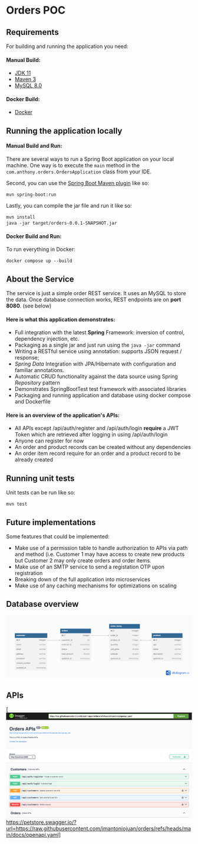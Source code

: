 # Orders POC 

## Requirements

For building and running the application you need:

#### Manual Build:
- [JDK 11](https://jdk.java.net/archive/)
- [Maven 3](https://maven.apache.org)
- [MySQL 8.0](https://dev.mysql.com/downloads/mysql/8.0.html)

#### Docker Build:
- [Docker](https://www.docker.com/products/docker-desktop/)

## Running the application locally

#### Manual Build and Run:

There are several ways to run a Spring Boot application on your local machine. One way is to execute the `main` method in the `com.anthony.orders.OrdersApplication` class from your IDE.

Second, you can use the [Spring Boot Maven plugin](https://docs.spring.io/spring-boot/docs/current/reference/html/build-tool-plugins-maven-plugin.html) like so:

```
mvn spring-boot:run
```

Lastly, you can compile the jar file and run it like so:

```
mvn install
java -jar target/orders-0.0.1-SNAPSHOT.jar
```

#### Docker Build and Run:
To run everything in Docker:
```
docker compose up --build
```

## About the Service

The service is just a simple order REST service. It uses an MySQL to store the data. Once database connection works, REST endpoints are on **port 8080**. (see below)

#### Here is what this application demonstrates: 

* Full integration with the latest **Spring** Framework: inversion of control, dependency injection, etc.
* Packaging as a single jar and just run using the ``java -jar`` command
* Writing a RESTful service using annotation: supports JSON request / response;
* *Spring Data* Integration with JPA/Hibernate with configuration and familiar annotations. 
* Automatic CRUD functionality against the data source using Spring *Repository* pattern
* Demonstrates SpringBootTest test framework with associated libraries 
* Packaging and running application and database using docker compose and Dockerfile

#### Here is an overview of the application's APIs:

* All APIs except /api/auth/register and /api/auth/login **require** a JWT Token which are retrieved after logging in using /api/auth/login
* Anyone can register for now
* An order and product records can be created without any dependencies
* An order item record require for an order and a product record to be already created

## Running unit tests

Unit tests can be run like so:

```
mvn test
```

## Future implementations

Some features that could be implemented:

* Make use of a permission table to handle authorization to APIs via path and method (i.e. Customer 1 may have access to create new products but Customer 2 may only create orders and order items.
* Make use of an SMTP service to send a registation OTP upon registration
* Breaking down of the full application into microservices
* Make use of any caching mechanisms for optimizations on scaling

## Database overview
![Database overview](./docs/db.png)

## APIs

[![API Swagger](./docs/openapi.png)
https://petstore.swagger.io/?url=https://raw.githubusercontent.com/imantoniojuan/orders/refs/heads/main/docs/openapi.yaml]